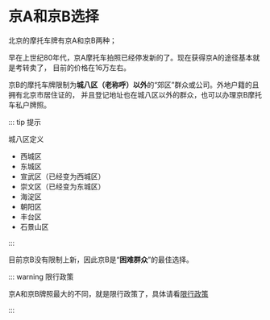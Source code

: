 # 京A和京B选择

北京的摩托车牌有京A和京B两种；

早在上世纪80年代，京A摩托车拍照已经停发新的了。现在获得京A的途径基本就是考转卖了，
目前的价格在16万左右。

京B的摩托车牌限制为**城八区（老称呼）以外**的“郊区”群众或公司。外地户籍的且拥有北京市居住证的，
并且登记地址也在城八区以外的群众，也可以办理京B摩托车私户牌照。

::: tip 提示

城八区定义
- 西城区
- 东城区
- 宣武区（已经变为西城区）
- 崇文区（已经变为东城区）
- 海淀区
- 朝阳区
- 丰台区
- 石景山区

:::

目前京B没有限制上新，因此京B是“**困难群众**”的最佳选择。

::: warning 限行政策

京A和京B牌照最大的不同，就是限行政策了，具体请看[限行政策](restrict-policy.html)

:::